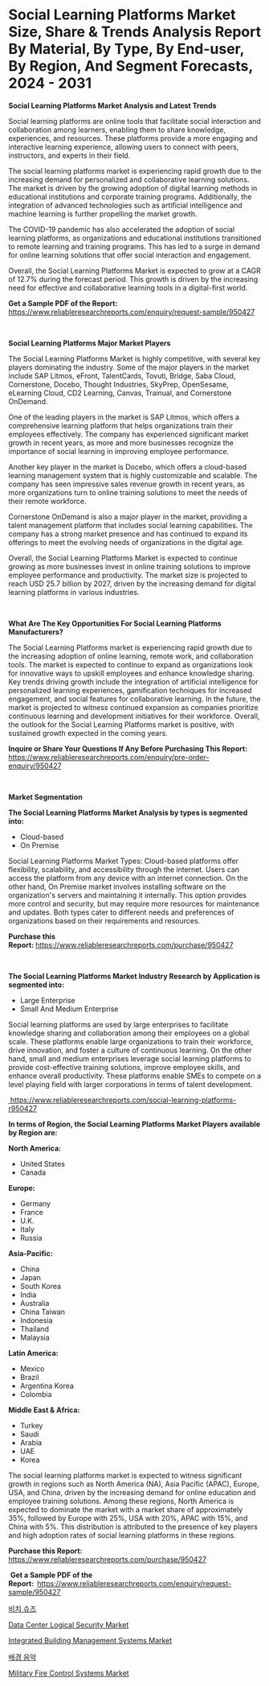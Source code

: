 <p><h1>Social Learning Platforms Market Size, Share & Trends Analysis Report By Material, By Type, By End-user, By Region, And Segment Forecasts, 2024 - 2031</h1></p><p><strong>Social Learning Platforms Market Analysis and Latest Trends</strong></p>
<p><p>Social learning platforms are online tools that facilitate social interaction and collaboration among learners, enabling them to share knowledge, experiences, and resources. These platforms provide a more engaging and interactive learning experience, allowing users to connect with peers, instructors, and experts in their field.</p><p>The social learning platforms market is experiencing rapid growth due to the increasing demand for personalized and collaborative learning solutions. The market is driven by the growing adoption of digital learning methods in educational institutions and corporate training programs. Additionally, the integration of advanced technologies such as artificial intelligence and machine learning is further propelling the market growth.</p><p>The COVID-19 pandemic has also accelerated the adoption of social learning platforms, as organizations and educational institutions transitioned to remote learning and training programs. This has led to a surge in demand for online learning solutions that offer social interaction and engagement.</p><p>Overall, the Social Learning Platforms Market is expected to grow at a CAGR of 12.7% during the forecast period. This growth is driven by the increasing need for effective and collaborative learning tools in a digital-first world.</p></p>
<p><strong>Get a Sample PDF of the Report:&nbsp;</strong> <a href="https://www.reliableresearchreports.com/enquiry/request-sample/950427">https://www.reliableresearchreports.com/enquiry/request-sample/950427</a></p>
<p>&nbsp;</p>
<p><strong>Social Learning Platforms Major Market Players</strong></p>
<p><p>The Social Learning Platforms Market is highly competitive, with several key players dominating the industry. Some of the major players in the market include SAP Litmos, eFront, TalentCards, Tovuti, Bridge, Saba Cloud, Cornerstone, Docebo, Thought Industries, SkyPrep, OpenSesame, eLearning Cloud, CD2 Learning, Canvas, Trainual, and Cornerstone OnDemand.</p><p>One of the leading players in the market is SAP Litmos, which offers a comprehensive learning platform that helps organizations train their employees effectively. The company has experienced significant market growth in recent years, as more and more businesses recognize the importance of social learning in improving employee performance.</p><p>Another key player in the market is Docebo, which offers a cloud-based learning management system that is highly customizable and scalable. The company has seen impressive sales revenue growth in recent years, as more organizations turn to online training solutions to meet the needs of their remote workforce.</p><p>Cornerstone OnDemand is also a major player in the market, providing a talent management platform that includes social learning capabilities. The company has a strong market presence and has continued to expand its offerings to meet the evolving needs of organizations in the digital age.</p><p>Overall, the Social Learning Platforms Market is expected to continue growing as more businesses invest in online training solutions to improve employee performance and productivity. The market size is projected to reach USD 25.7 billion by 2027, driven by the increasing demand for digital learning platforms in various industries.</p></p>
<p>&nbsp;</p>
<p><strong>What Are The Key Opportunities For Social Learning Platforms Manufacturers?</strong></p>
<p><p>The Social Learning Platforms market is experiencing rapid growth due to the increasing adoption of online learning, remote work, and collaboration tools. The market is expected to continue to expand as organizations look for innovative ways to upskill employees and enhance knowledge sharing. Key trends driving growth include the integration of artificial intelligence for personalized learning experiences, gamification techniques for increased engagement, and social features for collaborative learning. In the future, the market is projected to witness continued expansion as companies prioritize continuous learning and development initiatives for their workforce. Overall, the outlook for the Social Learning Platforms market is positive, with sustained growth expected in the coming years.</p></p>
<p><strong>Inquire or Share Your Questions If Any Before Purchasing This Report:</strong> <a href="https://www.reliableresearchreports.com/enquiry/pre-order-enquiry/950427">https://www.reliableresearchreports.com/enquiry/pre-order-enquiry/950427</a></p>
<p>&nbsp;</p>
<p><strong>Market Segmentation</strong></p>
<p><strong>The Social Learning Platforms Market Analysis by types is segmented into:</strong></p>
<p><ul><li>Cloud-based</li><li>On Premise</li></ul></p>
<p><p>Social Learning Platforms Market Types: Cloud-based platforms offer flexibility, scalability, and accessibility through the internet. Users can access the platform from any device with an internet connection. On the other hand, On Premise market involves installing software on the organization's servers and maintaining it internally. This option provides more control and security, but may require more resources for maintenance and updates. Both types cater to different needs and preferences of organizations based on their requirements and resources.</p></p>
<p><strong>Purchase this Report:&nbsp;</strong><a href="https://www.reliableresearchreports.com/purchase/950427">https://www.reliableresearchreports.com/purchase/950427</a></p>
<p>&nbsp;</p>
<p><strong>The Social Learning Platforms Market Industry Research by Application is segmented into:</strong></p>
<p><ul><li>Large Enterprise</li><li>Small And Medium Enterprise</li></ul></p>
<p><p>Social learning platforms are used by large enterprises to facilitate knowledge sharing and collaboration among their employees on a global scale. These platforms enable large organizations to train their workforce, drive innovation, and foster a culture of continuous learning. On the other hand, small and medium enterprises leverage social learning platforms to provide cost-effective training solutions, improve employee skills, and enhance overall productivity. These platforms enable SMEs to compete on a level playing field with larger corporations in terms of talent development.</p></p>
<p><a href="https://www.reliableresearchreports.com/social-learning-platforms-r950427">&nbsp;https://www.reliableresearchreports.com/social-learning-platforms-r950427</a></p>
<p><strong>In terms of Region, the Social Learning Platforms Market Players available by Region are:</strong></p>
<p>
    <p> <strong> North America: </strong>
        <ul>
            <li>United States</li>
            <li>Canada</li>
        </ul>
        </p> 
    <p> <strong> Europe: </strong>
        <ul>
            <li>Germany</li>
            <li>France</li>
            <li>U.K.</li>
            <li>Italy</li>
            <li>Russia</li>
        </ul>
        </p> 
    <p> <strong> Asia-Pacific: </strong>
        <ul>
            <li>China</li>
            <li>Japan</li>
            <li>South Korea</li>
            <li>India</li>
            <li>Australia</li>
            <li>China Taiwan</li>
            <li>Indonesia</li>
            <li>Thailand</li>
            <li>Malaysia</li>
        </ul>
        </p> 
    <p> <strong> Latin America: </strong>
        <ul>
            <li>Mexico</li>
            <li>Brazil</li>
            <li>Argentina Korea</li>
            <li>Colombia</li>
        </ul>
        </p> 
    <p> <strong> Middle East & Africa: </strong>
        <ul>
            <li>Turkey</li>
            <li>Saudi</li>
            <li>Arabia</li>
            <li>UAE</li>
            <li>Korea</li>
        </ul>
    </p>
    </p>
<p><p>The social learning platforms market is expected to witness significant growth in regions such as North America (NA), Asia Pacific (APAC), Europe, USA, and China, driven by the increasing demand for online education and employee training solutions. Among these regions, North America is expected to dominate the market with a market share of approximately 35%, followed by Europe with 25%, USA with 20%, APAC with 15%, and China with 5%. This distribution is attributed to the presence of key players and high adoption rates of social learning platforms in these regions.</p></p>
<p><strong>Purchase this Report: </strong><a href="https://www.reliableresearchreports.com/purchase/950427">https://www.reliableresearchreports.com/purchase/950427</a></p>
<p>&nbsp;<strong>Get a Sample PDF of the Report:&nbsp;&nbsp;</strong><a href="https://www.reliableresearchreports.com/enquiry/request-sample/950427">https://www.reliableresearchreports.com/enquiry/request-sample/950427</a></p>
<p><strong></strong></p>
<p><p><a href="https://github.com/admichael111/Market-Research-Report-List-2/blob/main/615861279482.md">비치 슈즈</a></p><p><a href="https://github.com/ChiragRp1/Market-Research-Report-List-6/blob/main/data-center-logical-security-market.md">Data Center Logical Security Market</a></p><p><a href="https://github.com/amayrani15moore/Market-Research-Report-List-1/blob/main/integrated-building-management-systems-market.md">Integrated Building Management Systems Market</a></p><p><a href="https://github.com/hook46569/Market-Research-Report-List-3/blob/main/930888879481.md">배경 음악</a></p><p><a href="https://medium.com/@cathymaggio15/military-fire-control-systems-market-size-share-analysis-growth-trends-forecast-2024-2031-c70694de4b5f">Military Fire Control Systems Market</a></p></p>